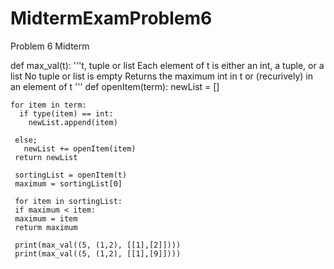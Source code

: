 # MidtermExamProblem6
Problem 6 Midterm

def max_val(t):
  '''t, tuple or list
  Each element of t is either an int, a tuple, or a list
  No tuple or list is empty
  Returns the maximum int in t or (recurively) in an element of t 
  '''
  def openItem(term):
    newList = []
    
    for item in term:
      if type(item) == int:
        newList.append(item)
        
     else;
       newList += openItem(item)
     return newList
     
     sortingList = openItem(t)
     maximum = sortingList[0]
     
     for item in sortingList:
     if maximum < item:
     maximum = item
     returm maximum
     
     print(max_val((5, (1,2), [[1],[2]])))
     print(max_val((5, (1,2), [[1],[9]])))
